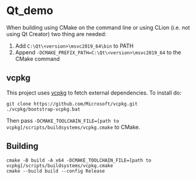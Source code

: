 # Qt_demo

When building using CMake on the command line or using CLion (i.e. not using Qt Creator) two thing are needed:

1. Add `C:\Qt\<version>\msvc2019_64\bin` to PATH
2. Append `-DCMAKE_PREFIX_PATH=C:\Qt\<version>\msvc2019_64` to the CMake command

## vcpkg

This project uses [vcpkg](https://vcpkg.io/en/index.html) to fetch external dependencies.
To install do:

```
git clone https://github.com/Microsoft/vcpkg.git
./vcpkg/bootstrap-vcpkg.bat
```

Then pass `-DCMAKE_TOOLCHAIN_FILE=[path to vcpkg]/scripts/buildsystems/vcpkg.cmake` to CMake.

## Building

```
cmake -B build -A x64 -DCMAKE_TOOLCHAIN_FILE=[path to vcpkg]/scripts/buildsystems/vcpkg.cmake
cmake --build build --config Release
```
